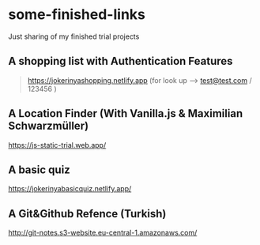 # some-finished-links
Just sharing of my finished trial projects

## A shopping list with Authentication Features
> https://jokerinyashopping.netlify.app
> (for look up --> test@test.com / 123456 )

## A Location Finder (With Vanilla.js & Maximilian Schwarzmüller)
https://js-static-trial.web.app/

## A basic quiz
https://jokerinyabasicquiz.netlify.app/

## A Git&Github Refence (Turkish)
http://git-notes.s3-website.eu-central-1.amazonaws.com/
